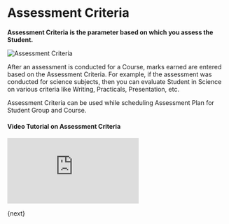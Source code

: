 <!-- add-breadcrumbs -->
# Assessment Criteria

**Assessment Criteria is the parameter based on which you assess the Student.**

![Assessment Criteria](/docs/assets/img/education/education-assessment-criteria.png)

After an assessment is conducted for a Course, marks earned are entered based on the Assessment Criteria. For example, if the assessment was conducted for science subjects, then you can evaluate Student in Science on various criteria like Writing, Practicals, Presentation, etc.

Assessment Criteria can be used while scheduling Assessment Plan for Student Group and Course.

#### Video Tutorial on Assessment Criteria



<div>
    <div class='embed-container'>
        <iframe src='https://www.youtube.com/embed/t8ZDDq4qtIk?end=52' frameborder='0' allowfullscreen>
        </iframe>
    </div>
</div>

{next}